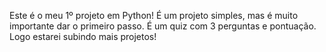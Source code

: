 Este é o meu 1º projeto em Python! É um projeto simples, mas é muito importante dar o primeiro passo.
É um quiz com 3 perguntas e pontuação.
Logo estarei subindo mais projetos!
